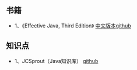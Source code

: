 ## 书籍
* 1、《Effective Java, Third Edition》 [中文版本github](https://github.com/sjsdfg/effective-java-3rd-chinese)

## 知识点   
* 1、JCSprout（Java知识库） [github](https://github.com/crossoverJie/JCSprout)

